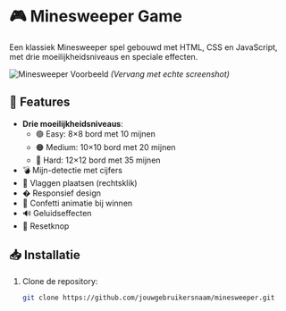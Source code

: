 # 🎮 Minesweeper Game

Een klassiek Minesweeper spel gebouwd met HTML, CSS en JavaScript, met drie moeilijkheidsniveaus en speciale effecten.

![Minesweeper Voorbeeld](https://via.placeholder.com/600x400?text=Minesweeper+Game+Screenshot) *(Vervang met echte screenshot)*

## 🌟 Features

- **Drie moeilijkheidsniveaus**:
  - 🟢 Easy: 8×8 bord met 10 mijnen
  - 🟠 Medium: 10×10 bord met 20 mijnen
  - 🔴 Hard: 12×12 bord met 35 mijnen
- 💣 Mijn-detectie met cijfers
- 🚩 Vlaggen plaatsen (rechtsklik)
- � Responsief design
- 🎉 Confetti animatie bij winnen
- 🔊 Geluidseffecten
- 🔄 Resetknop

## 📥 Installatie

1. Clone de repository:
   ```bash
   git clone https://github.com/jouwgebruikersnaam/minesweeper.git